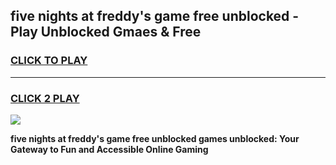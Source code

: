
## five nights at freddy's game free unblocked - Play Unblocked Gmaes & Free
<h3>
<a href="https://news.freeplayer.one?title=five_nights_at_freddy's_game_free_unblocked&ref=16F">CLICK TO PLAY</a></h3>
<hr>

<h3>
<a href="https://news.freeplayer.one?title=five_nights_at_freddy's_game_free_unblocked&ref=16F">CLICK 2 PLAY</a>
  
</h3>

<a href="https://news.freeplayer.one?title=five_nights_at_freddy's_game_free_unblocked&ref=16F/"><img src="https://clearcache.store/games.png"></a>


**five nights at freddy's game free unblocked games unblocked: Your Gateway to Fun and Accessible Online Gaming**

